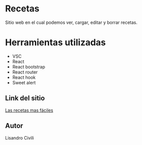 # Recetas

Sitio web en el cual podemos ver, cargar, editar y borrar recetas.

# Herramientas utilizadas

* VSC
* React
* React bootstrap
* React router
* React hook
* Sweet alert

## Link del sitio

[Las recetas mas fáciles](https://recetas-rollin.netlify.app/)

## Autor

Lisandro Civili
